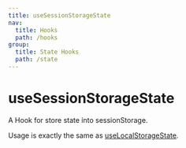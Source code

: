 ```yaml
---
title: useSessionStorageState
nav:
  title: Hooks
  path: /hooks
group:
  title: State Hooks
  path: /state
---
```


# useSessionStorageState

A Hook for store state into sessionStorage.

Usage is exactly the same as [useLocalStorageState](./use-local-storage-state).
